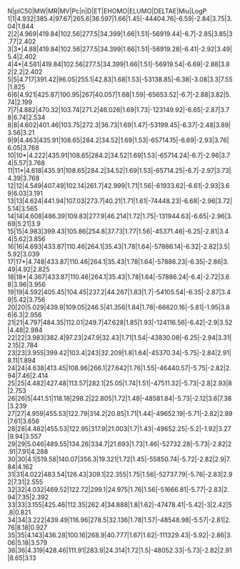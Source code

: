N|pIC50|MW|MR|MV|Pc|n|D|ET|EHOMO|ELUMO|DELTAE|Miu|LogP
1|1|4.932|385.4|97.67|265.6|36.597|1.66|1.45|-44404.76|-6.59|-2.84|3.75|3.04|1.844
2|2|4.969|419.84|102.56|277.5|34.399|1.66|1.51|-56919.44|-6.7|-2.85|3.85|3.77|2.402
3|3*|4.88|419.84|102.56|277.5|34.399|1.66|1.51|-56919.28|-6.41|-2.92|3.49|5.4|2.402
4|4*|4.581|419.84|102.56|277.5|34.399|1.66|1.51|-56919.54|-6.69|-2.88|3.82|2.2|2.402
5|5|4.717|391.42|96.05|255.1|42.83|1.68|1.53|-53138.85|-6.38|-3.08|3.3|7.55|1.825
6|6|4.921|425.87|100.95|267|40.057|1.68|1.59|-65653.52|-6.7|-2.88|3.82|5.74|2.199
7|7|4.882|470.32|103.74|271.2|46.026|1.69|1.73|-123149.92|-6.65|-2.87|3.78|6.74|2.534
8|8|4.602|401.46|103.75|272.3|36.73|1.69|1.47|-53199.45|-6.37|-2.48|3.89|3.56|3.21
9|9|4.463|435.91|108.65|284.2|34.52|1.69|1.53|-65714.15|-6.69|-2.93|3.76|6.05|3.768
10|10*|4.222|435.91|108.65|284.2|34.52|1.69|1.53|-65714.24|-6.7|-2.96|3.74|5.57|3.768
11|11*|4.618|435.91|108.65|284.2|34.52|1.69|1.53|-65714.25|-6.7|-2.97|3.73|4.39|3.768
12|12|4.549|407.49|102.14|261.7|42.999|1.71|1.56|-61933.62|-6.61|-2.93|3.69|6.03|3.191
13|13|4.624|441.94|107.03|273.7|40.21|1.71|1.61|-74448.23|-6.68|-2.96|3.72|5.14|3.565
14|14|4.608|486.39|109.83|277.9|46.214|1.72|1.75|-131944.63|-6.65|-2.96|3.69|5.21|3.9
15|15|4.983|399.43|105.86|254.8|37.73|1.77|1.56|-45371.46|-6.25|-2.81|3.44|5.62|3.856
16|16|4.693|433.87|110.46|264.1|35.43|1.78|1.64|-57886.14|-6.32|-2.82|3.5|5.92|3.039
17|17*|4.748|433.87|110.46|264.1|35.43|1.78|1.64|-57886.23|-6.35|-2.86|3.49|4.92|2.825
18|18*|4.367|433.87|110.46|264.1|35.43|1.78|1.64|-57886.24|-6.4|-2.72|3.68|3.96|3.956
19|19|4.592|405.45|104.45|237.2|44.267|1.83|1.7|-54105.54|-6.35|-2.87|3.49|5.42|3.756
20|20|5.029|439.9|109.05|246.5|41.356|1.84|1.78|-66620.16|-5.81|-1.95|3.86|6.3|2.956
21|21|4.797|484.35|112.01|249.7|47.628|1.85|1.93|-124116.56|-6.42|-2.9|3.52|4.48|2.984
22|22|3.983|382.4|97.23|247.9|32.43|1.71|1.54|-43830.08|-6.25|-2.94|3.31|2.15|2.784
23|23|3.955|399.42|103.4|243|32.209|1.8|1.64|-45370.34|-5.75|-2.84|2.91|8.11|1.894
24|24|4.638|413.45|108.96|266.1|27.642|1.76|1.55|-46440.57|-5.75|-2.82|2.94|7.46|2.414
25|25|4.482|427.48|113.57|282.1|25.05|1.74|1.51|-47511.32|-5.73|-2.8|2.93|8|2.753
26|26|5|441.51|118.18|298.2|22.805|1.72|1.48|-48581.84|-5.73|-2.12|3.6|7.38|3.239
27|27|4.959|455.53|122.79|314.2|20.85|1.71|1.44|-49652.19|-5.71|-2.82|2.89|7.61|3.656
28|28|4.482|455.53|122.95|317.9|21.003|1.7|1.43|-49652.25|-5.2|-1.92|3.27|9.94|3.557
29|29|5.046|489.55|134.26|334.7|21.693|1.73|1.46|-52732.28|-5.73|-2.82|2.91|7.91|4.288
30|30|4.1|519.58|140.07|356.3|19.321|1.72|1.45|-55850.74|-5.72|-2.82|2.9|7.84|4.162
31|31|4.022|483.54|126.43|309.1|22.355|1.75|1.56|-52737.79|-5.76|-2.83|2.92|7.31|2.555
32|32|4.032|469.52|122.72|299.1|24.975|1.76|1.56|-51666.81|-5.77|-2.83|2.94|7.35|2.392
33|33|3.155|425.46|112.35|262.4|34.888|1.8|1.62|-47478.41|-5.42|-3|2.42|5.8|0.821
34|34|3.222|439.49|116.96|278.5|32.136|1.78|1.57|-48548.98|-5.57|-2.81|2.76|8.18|0.927
35|35|4.143|436.28|100.16|268.9|40.777|1.67|1.62|-111329.43|-5.92|-2.86|3.06|5.18|3.579
36|36|4.319|428.46|111.91|283.9|24.314|1.72|1.5|-48052.33|-5.73|-2.82|2.91|8.65|3.13
